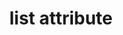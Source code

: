 ---
{
  "title": "list attribute",
  "description": "The list attribute is used to identify an element that lists predefined options suggested to the user.",
  "category": "html",
  "keywords": [
    "list attribute"
  ],
  "last_test_date": "2019-07-19",
  "test_results_url": "https://a11ysupport.io/tech/html/list_attribute",
  "test_url": "https://a11ysupport.io/tech/html/list_attribute",
  "notes_by_num": {
    "1": "HTML input with datalist test: The role is not consistently conveyed across browsers, and is often presented with a modifier (\"combo\" or \"has popup\") to convey the presence of the datalist.",
    "2": "HTML input with datalist test: When paired with IE, JAWS does not alter the role to convey the datalist functionality.",
    "3": "HTML input with datalist test: The role is not consistently conveyed across browsers, and is often presented with a modifier (\"combo box\" or \"subMenu\") to convey the presence of the datalist.",
    "4": "Didn't convey the presence of the list attribute"
  },
  "stats": {
    "dragon_win": {
      "chrome": {
        "79": "y"
      }
    },
    "jaws": {
      "chrome": {
        "80": "y #1"
      },
      "ie": {
        "11": "n #2"
      },
      "firefox": {
        "73": "y #1"
      }
    },
    "narrator": {
      "edge": {
        "44": "y"
      }
    },
    "nvda": {
      "chrome": {
        "80": "y #3"
      },
      "firefox": {
        "73": "y #3"
      }
    },
    "orca": {
      "firefox": {
        "73": "n #4"
      }
    },
    "talkback": {
      "and_chr": {
        "80": "y"
      }
    },
    "va_and": {
      "and_chr": {
        "79": "y"
      }
    },
    "vo_ios": {
      "ios_saf": {
        "13.3.1": "y"
      }
    },
    "vo_macos": {
      "safari": {
        "13.0.5": "y"
      }
    },
    "vc_ios": {
      "ios_saf": {
        "13.3.1": "y"
      }
    },
    "vc_macos": {
      "safari": {
        "13.0.5": "y"
      }
    },
    "wsr": {
      "edge": {
        "44": "y"
      },
      "chrome": {
        "79": "y"
      }
    }
  },
  "links": {
    "WHATWG HTML spec for the list attribute": "https://html.spec.whatwg.org/multipage/input.html#the-list-attribute",
    "HTML AAM for the list attribute": "https://w3c.github.io/html-aam/#att-list"
  }
}
---